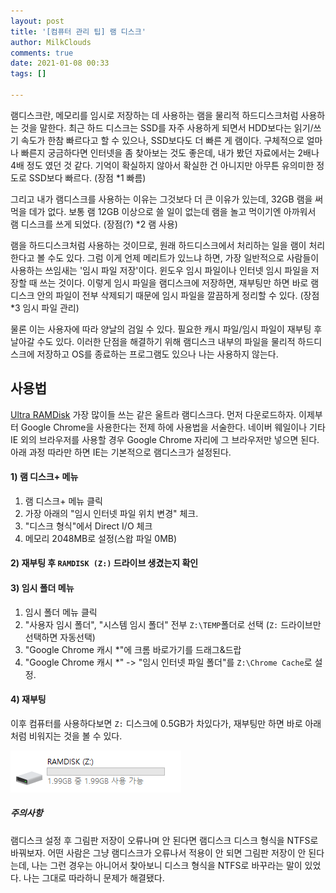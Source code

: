 ```yaml
---
layout: post
title: '[컴퓨터 관리 팁] 램 디스크'
author: MilkClouds
comments: true
date: 2021-01-08 00:33
tags: []

---
```


램디스크란, 메모리를 임시로 저장하는 데 사용하는 램을 물리적 하드디스크처럼 사용하는 것을 말한다. 최근 하드 디스크는 SSD를 자주 사용하게 되면서 HDD보다는 읽기/쓰기 속도가 한참 빠르다고 할 수 있으나, SSD보다도 더 빠른 게 램이다. 구체적으로 얼마나 빠른지 궁금하다면 인터넷을 좀 찾아보는 것도 좋은데, 내가 봤던 자료에서는 2배나 4배 정도 였던 것 같다. 기억이 확실하지 않아서 확실한 건 아니지만 아무튼 유의미한 정도로 SSD보다 빠르다. (장점 \*1 빠름)  


그리고 내가 램디스크를 사용하는 이유는 그것보다 더 큰 이유가 있는데, 32GB 램을 써먹을 데가 없다. 보통 램 12GB 이상으로 쓸 일이 없는데 램을 놀고 먹이기엔 아까워서 램 디스크를 쓰게 되었다. (장점(?) \*2 램 사용)   


램을 하드디스크처럼 사용하는 것이므로, 원래 하드디스크에서 처리하는 일을 램이 처리한다고 볼 수도 있다. 그럼 이게 언제 메리트가 있느냐 하면, 가장 일반적으로 사람들이 사용하는 쓰임새는 '임시 파일 저장'이다. 윈도우 임시 파일이나 인터넷 임시 파일을 저장할 때 쓰는 것이다. 이렇게 임시 파일을 램디스크에 저장하면, 재부팅만 하면 바로 램디스크 안의 파일이 전부 삭제되기 때문에 임시 파일을 깔끔하게 정리할 수 있다. (장점 \*3 임시 파일 관리)   


물론 이는 사용자에 따라 양날의 검일 수 있다. 필요한 캐시 파일/임시 파일이 재부팅 후 날아갈 수도 있다. 이러한 단점을 해결하기 위해 램디스크 내부의 파일을 물리적 하드디스크에 저장하고 OS를 종료하는 프로그램도 있으나 나는 사용하지 않는다.  


## 사용법
[Ultra RAMDisk](http://ultraramdisk.com/ko_home) 가장 많이들 쓰는 같은 울트라 램디스크다. 먼저 다운로드하자. 이제부터 Google Chrome을 사용한다는 전제 하에 사용법을 서술한다. 네이버 웨일이나 기타 IE 외의 브라우저를 사용할 경우 Google Chrome 자리에 그 브라우저만 넣으면 된다. 아래 과정 따라만 하면 IE는 기본적으로 램디스크가 설정된다.  


#### 1) 램 디스크+ 메뉴  
1. 램 디스크+ 메뉴 클릭  
2. 가장 아래의 "임시 인터넷 파일 위치 변경" 체크.  
3. "디스크 형식"에서 Direct I/O 체크  
4. 메모리 2048MB로 설정(스왑 파일 0MB)  


#### 2) 재부팅 후 `RAMDISK (Z:)` 드라이브 생겼는지 확인  


#### 3) 임시 폴더 메뉴  
1. 임시 폴더 메뉴 클릭  
2. "사용자 임시 폴더", "시스템 임시 폴더" 전부 `Z:\TEMP`폴더로 선택 (`Z:` 드라이브만 선택하면 자동선택)  
3. "Google Chrome 캐시 \*"에 크롬 바로가기를 드래그&드랍  
4. "Google Chrome 캐시 \*" -> "임시 인터넷 파일 폴더"를 `Z:\Chrome Cache`로 설정.  


#### 4) 재부팅  





이후 컴퓨터를 사용하다보면 `Z:` 디스크에 0.5GB가 차있다가, 재부팅만 하면 바로 아래처럼 비워지는 것을 볼 수 있다.  

![2GB](/files/컴퓨터관리/ramdisk.PNG)  







##### 주의사항  
램디스크 설정 후 그림판 저장이 오류나며 안 된다면 램디스크 디스크 형식을 NTFS로 바꿔보자. 어떤 사람은 그냥 램디스크가 오류나서 적용이 안 되면 그림판 저장이 안 된다는데, 나는 그런 경우는 아니어서 찾아보니 디스크 형식을 NTFS로 바꾸라는 말이 있었다. 나는 그대로 따라하니 문제가 해결됐다.